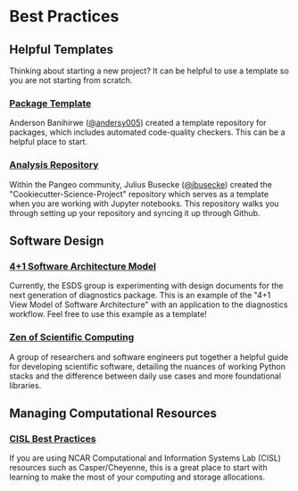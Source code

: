 # Best Practices

## Helpful Templates

Thinking about starting a new project? It can be helpful to use a template so you are not starting from scratch.

### [Package Template](https://github.com/andersy005/template)

Anderson Banihirwe ([@andersy005](https://github.com/andersy005)) created a template repository for packages, which includes automated code-quality checkers. This can be a helpful place to start.

### [Analysis Repository](https://github.com/jbusecke/cookiecutter-science-project)

Within the Pangeo community, Julius Busecke ([@jbusecke](https://github.com/jbusecke)) created the "Cookiecutter-Science-Project" repository which serves as a template when you are working with Jupyter notebooks. This repository walks you through setting up your repository and syncing it up through Github.

## Software Design

### [4+1 Software Architecture Model](https://docs.google.com/presentation/d/1hVCuxtm0f8TzDqsy2kC5nnjqNt3rsz26qgcMQOnM0RY/edit?usp=sharing)

Currently, the ESDS group is experimenting with design documents for the next generation of diagnostics package. This is an example of the "4+1 View Model of Software Architecture" with an application to the diagnostics workflow. Feel free to use this example as a template!

### [Zen of Scientific Computing](https://scicomp.aalto.fi/scicomp/zen-of-scicomp/#)

A group of researchers and software engineers put together a helpful guide for developing scientific software, detailing the nuances of working Python stacks and the difference between daily use cases and more foundational libraries.

## Managing Computational Resources

### [CISL Best Practices](https://www2.cisl.ucar.edu/user-support/cisl-best-practices)

If you are using NCAR Computational and Information Systems Lab (CISL) resources such as Casper/Cheyenne, this is a great place to start with learning to make the most of your computing and storage allocations.
